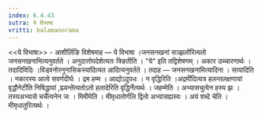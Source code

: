 ```yaml
---
index: 6.4.43
sutra: ये विभाषा
vritti: balamanorama
---
```


<<ये विभाषा>> - आशीर्लिङि विशेषमाह —  ये विभाषा ।जनसनखनां सञ्झलो॑रित्यतो जनसनखनाभित्यनुवर्तते । अनुदात्तोपदेशेत्यतः क्ङितीति । "ये" इति तद्विशेषणम् । अकार उच्चारणार्थः । तदादिविदिः ।विड्वनोरनुनासिकस्या॑दित्यत आदित्यनुवर्तते । तदाह — जनसनखनामित्यादिना । सायादिति । नकारस्य आत्वे सवर्णदीर्घः । द्रम हम्म । आद्योऽदुपधः । न वृद्धिरिति ।अद्रमी॑दित्यत्र हलन्तलक्षणायां वृद्धौनेटी॑ति निषिद्धायां ,ह्म्यन्ते॑त्यतोऽतो हलादेरिति वृद्धिर्नेत्यर्थः । जहम्मेति । अभ्यासचुत्वेन हस्य झः । तस्यअभ्यासे चर्चे॑त्यनेन जः । मिमीमेति । मीमृधातोर्णलि द्वित्वे अभ्यासह्यस्वः । अयं शब्दे चेति । मीमृधातुरित्यर्थः । 